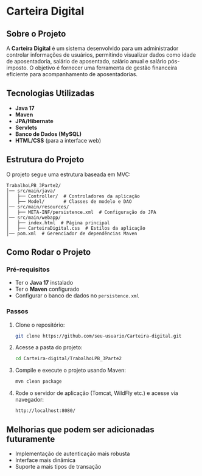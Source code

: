 # Carteira Digital

## Sobre o Projeto

A **Carteira Digital** é um sistema desenvolvido para um administrador controlar informações de usuários, permitindo visualizar dados como idade de aposentadoria, salário de aposentado, salário anual e salário pós-imposto. O objetivo é fornecer uma ferramenta de gestão financeira eficiente para acompanhamento de aposentadorias.

## Tecnologias Utilizadas

- **Java 17**
- **Maven**
- **JPA/Hibernate**
- **Servlets**
- **Banco de Dados (MySQL)**
- **HTML/CSS** (para a interface web)

## Estrutura do Projeto

O projeto segue uma estrutura baseada em MVC:

```
TrabalhoLPB_3Parte2/
│── src/main/java/
│   ├── Controller/  # Controladores da aplicação
│   ├── Model/       # Classes de modelo e DAO
│── src/main/resources/
│   ├── META-INF/persistence.xml  # Configuração do JPA
│── src/main/webapp/
│   ├── index.html  # Página principal
│   ├── CarteiraDigital.css  # Estilos da aplicação
│── pom.xml  # Gerenciador de dependências Maven
```

## Como Rodar o Projeto

### Pré-requisitos

- Ter o **Java 17** instalado
- Ter o **Maven** configurado
- Configurar o banco de dados no `persistence.xml`

### Passos

1. Clone o repositório:
   ```sh
   git clone https://github.com/seu-usuario/Carteira-digital.git
   ```
2. Acesse a pasta do projeto:
   ```sh
   cd Carteira-digital/TrabalhoLPB_3Parte2
   ```
3. Compile e execute o projeto usando Maven:
   ```sh
   mvn clean package
   ```
4. Rode o servidor de aplicação (Tomcat, WildFly etc.) e acesse via navegador:
   ```
   http://localhost:8080/
   ```

## Melhorias que podem ser adicionadas futuramente

- Implementação de autenticação mais robusta
- Interface mais dinâmica
- Suporte a mais tipos de transação


